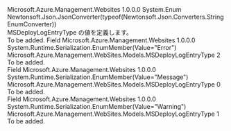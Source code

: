 <Type Name="MSDeployLogEntryType" FullName="Microsoft.Azure.Management.WebSites.Models.MSDeployLogEntryType">
  <TypeSignature Language="C#" Value="public enum MSDeployLogEntryType" />
  <TypeSignature Language="ILAsm" Value=".class public auto ansi sealed MSDeployLogEntryType extends System.Enum" />
  <TypeSignature Language="DocId" Value="T:Microsoft.Azure.Management.WebSites.Models.MSDeployLogEntryType" />
  <TypeSignature Language="VB.NET" Value="Public Enum MSDeployLogEntryType" />
  <TypeSignature Language="F#" Value="type MSDeployLogEntryType = " />
  <AssemblyInfo>
    <AssemblyName>Microsoft.Azure.Management.Websites</AssemblyName>
    <AssemblyVersion>1.0.0.0</AssemblyVersion>
  </AssemblyInfo>
  <Base>
    <BaseTypeName>System.Enum</BaseTypeName>
  </Base>
  <Attributes>
    <Attribute>
      <AttributeName>Newtonsoft.Json.JsonConverter(typeof(Newtonsoft.Json.Converters.StringEnumConverter))</AttributeName>
    </Attribute>
  </Attributes>
  <Docs>
    <summary>
            MSDeployLogEntryType の値を定義します。
            </summary>
    <remarks>To be added.</remarks>
  </Docs>
  <Members>
    <Member MemberName="Error">
      <MemberSignature Language="C#" Value="Error" />
      <MemberSignature Language="ILAsm" Value=".field public static literal valuetype Microsoft.Azure.Management.WebSites.Models.MSDeployLogEntryType Error = int32(2)" />
      <MemberSignature Language="DocId" Value="F:Microsoft.Azure.Management.WebSites.Models.MSDeployLogEntryType.Error" />
      <MemberSignature Language="VB.NET" Value="Error" />
      <MemberSignature Language="F#" Value="Error = 2" Usage="Microsoft.Azure.Management.WebSites.Models.MSDeployLogEntryType.Error" />
      <MemberType>Field</MemberType>
      <AssemblyInfo>
        <AssemblyName>Microsoft.Azure.Management.Websites</AssemblyName>
        <AssemblyVersion>1.0.0.0</AssemblyVersion>
      </AssemblyInfo>
      <Attributes>
        <Attribute>
          <AttributeName>System.Runtime.Serialization.EnumMember(Value="Error")</AttributeName>
        </Attribute>
      </Attributes>
      <ReturnValue>
        <ReturnType>Microsoft.Azure.Management.WebSites.Models.MSDeployLogEntryType</ReturnType>
      </ReturnValue>
      <MemberValue>2</MemberValue>
      <Docs>
        <summary>To be added.</summary>
      </Docs>
    </Member>
    <Member MemberName="Message">
      <MemberSignature Language="C#" Value="Message" />
      <MemberSignature Language="ILAsm" Value=".field public static literal valuetype Microsoft.Azure.Management.WebSites.Models.MSDeployLogEntryType Message = int32(0)" />
      <MemberSignature Language="DocId" Value="F:Microsoft.Azure.Management.WebSites.Models.MSDeployLogEntryType.Message" />
      <MemberSignature Language="VB.NET" Value="Message" />
      <MemberSignature Language="F#" Value="Message = 0" Usage="Microsoft.Azure.Management.WebSites.Models.MSDeployLogEntryType.Message" />
      <MemberType>Field</MemberType>
      <AssemblyInfo>
        <AssemblyName>Microsoft.Azure.Management.Websites</AssemblyName>
        <AssemblyVersion>1.0.0.0</AssemblyVersion>
      </AssemblyInfo>
      <Attributes>
        <Attribute>
          <AttributeName>System.Runtime.Serialization.EnumMember(Value="Message")</AttributeName>
        </Attribute>
      </Attributes>
      <ReturnValue>
        <ReturnType>Microsoft.Azure.Management.WebSites.Models.MSDeployLogEntryType</ReturnType>
      </ReturnValue>
      <MemberValue>0</MemberValue>
      <Docs>
        <summary>To be added.</summary>
      </Docs>
    </Member>
    <Member MemberName="Warning">
      <MemberSignature Language="C#" Value="Warning" />
      <MemberSignature Language="ILAsm" Value=".field public static literal valuetype Microsoft.Azure.Management.WebSites.Models.MSDeployLogEntryType Warning = int32(1)" />
      <MemberSignature Language="DocId" Value="F:Microsoft.Azure.Management.WebSites.Models.MSDeployLogEntryType.Warning" />
      <MemberSignature Language="VB.NET" Value="Warning" />
      <MemberSignature Language="F#" Value="Warning = 1" Usage="Microsoft.Azure.Management.WebSites.Models.MSDeployLogEntryType.Warning" />
      <MemberType>Field</MemberType>
      <AssemblyInfo>
        <AssemblyName>Microsoft.Azure.Management.Websites</AssemblyName>
        <AssemblyVersion>1.0.0.0</AssemblyVersion>
      </AssemblyInfo>
      <Attributes>
        <Attribute>
          <AttributeName>System.Runtime.Serialization.EnumMember(Value="Warning")</AttributeName>
        </Attribute>
      </Attributes>
      <ReturnValue>
        <ReturnType>Microsoft.Azure.Management.WebSites.Models.MSDeployLogEntryType</ReturnType>
      </ReturnValue>
      <MemberValue>1</MemberValue>
      <Docs>
        <summary>To be added.</summary>
      </Docs>
    </Member>
  </Members>
</Type>